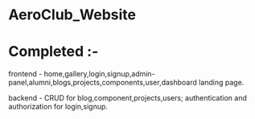 # AeroClub_Website

# Completed :-

frontend - home,gallery,login,signup,admin-panel,alumni,blogs,projects,components,user,dashboard landing page.

backend - CRUD for blog,component,projects,users; authentication and authorization for login,signup.
